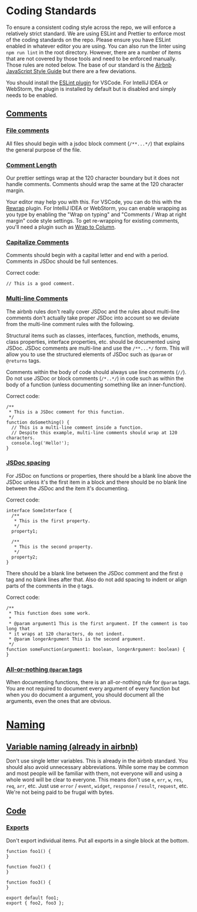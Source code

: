 # Coding Standards

To ensure a consistent coding style across the repo, we will enforce a relatively strict standard. We are using 
ESLint and Prettier to enforce most of the coding standards on the repo. Please ensure you have ESLint enabled in 
whatever editor you are using. You can also run the linter using `npm run lint` in the root directory. However, 
there are a number of items that are not covered by those tools and need to be enforced manually. Those rules are 
noted below. The base of our standard is the [Airbnb JavaScript Style Guide](https://github.com/airbnb/javascript) 
but there are a few deviations.

You should install the [ESLint plugin]((https://github.com/Microsoft/vscode-eslint)) for VSCode. For IntelliJ IDEA or
WebStorm, the plugin is installed by default but is disabled and simply needs to be enabled.

## [Comments](#comments)

### [File comments](#file-commments)

All files should begin with a jsdoc block comment (`/**...*/`) that explains the general purpose of the file.

### [Comment Length](#comment-length)

Our prettier settings wrap at the 120 character boundary but it does not handle comments. Comments should wrap the same
at the 120 character margin.

Your editor may help you with this. For VSCode, you can do this with the [Rewrap](https://github.com/stkb/Rewrap) plugin.
For IntelliJ IDEA or WebStorm, you can enable wrapping as you type by enabling the "Wrap on typing" and "Comments / Wrap at right margin"
code style settings. To get re-wrapping for existing comments, you'll need a plugin such as 
[Wrap to Column](https://plugins.jetbrains.com/plugin/7234-wrap-to-column/). 

### [Capitalize Comments](#capitalize-comments)

Comments should begin with a capital letter and end with a period. Comments in JSDoc should be full sentences.

Correct code:
```
// This is a good comment.
```

### [Multi-line Comments](#multi-line-comments)

The airbnb rules don't really cover JSDoc and the rules about multi-line comments don't actually take proper JSDoc into 
account so we deviate from the multi-line comment rules with the following.

Structural items such as classes, interfaces, function, methods, enums, class properties, interface properties, etc. 
should be documented using JSDoc. JSDoc comments are multi-line and use the `/**...*/` form. This will allow you to
use the structured elements of JSDoc such as `@param` or `@returns` tags.

Comments within the body of code should always use line comments (`//`). Do not use JSDoc or block comments (`/*..*/`)
in code such as within the body of a function (unless documenting something like an inner-function).

Correct code:
```
/**
 * This is a JSDoc comment for this function.
 */
function doSomething() {
  // This is a multi-line comment inside a function.
  // Despite this example, multi-line comments should wrap at 120 characters.
  console.log('Hello!');
}
```

### [JSDoc spacing](#jsdoc-spacing)

For JSDoc on functions or properties, there should be a blank line above the JSDoc unless it's the first item in a block
and there should be no blank line between the JSDoc and the item it's documenting.

Correct code:
```
interface SomeInterface {
  /**
   * This is the first property.
   */
  property1;

  /**
   * This is the second property.
   */
  property2;
}
```

There should be a blank line between the JSDoc comment and the first `@` tag and no blank lines after that. Also do not
add spacing to indent or align parts of the comments in the `@` tags.

Correct code:
```
/**
 * This function does some work.
 *
 * @param argument1 This is the first argument. If the comment is too long that
 * it wraps at 120 characters, do not indent.
 * @param longerArgument This is the second argument.
 */
function someFunction(argument1: boolean, longerArgument: boolean) {
}
```

### [All-or-nothing `@param` tags](#all-param-tags)

When documenting functions, there is an all-or-nothing rule for `@param` tags. You are not required to document every
argument of every function but when you do document a argument, you should document all the arguments, even the ones
that are obvious.

# [Naming](#naming)

## [Variable naming (already in airbnb)](#variable-naming)

Don't use single letter variables. This is already in the airbnb standard. You should also
avoid unnecessary abbreviations. While some may be common and most people will be familiar with them, not everyone will 
and using a whole word will be clear to everyone. This means don't use `e`, `err`, `w`, `res`,
`req`, `arr`, etc. Just use `error` / `event`, `widget`, `response` / `result`, `request`, etc. We're not being paid to be 
frugal with bytes.

## [Code](#code)

### [Exports](#exports)

Don't export individual items. Put all exports in a single block at the bottom.

```
function foo1() {
}

function foo2() {
}

function foo3() {
}

export default foo1;
export { foo2, foo3 };
```
